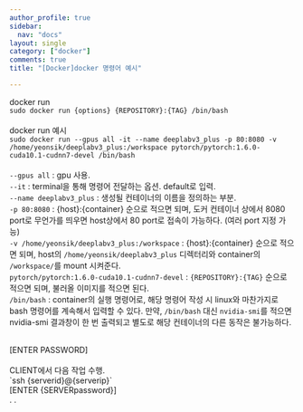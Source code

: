 ```yaml
---
author_profile: true
sidebar:
  nav: "docs"
layout: single
category: ["docker"]
comments: true
title: "[Docker]docker 명령어 예시"

---
```


docker run<br>
`sudo docker run {options} {REPOSITORY}:{TAG} /bin/bash`<br>
<br>
docker run 예시<br>
`sudo docker run --gpus all -it --name deeplabv3_plus -p 80:8080 -v /home/yeonsik/deeplabv3_plus:/workspace pytorch/pytorch:1.6.0-cuda10.1-cudnn7-devel /bin/bash`<br>
<br>
`--gpus all` : gpu 사용.<br>
`--it` : terminal을 통해 명령어 전달하는 옵션. default로 입력.<br>
`--name deeplabv3_plus` : 생성될 컨테이너의 이름을 정의하는 부분.<br>
`-p 80:8080` : {host}:{container} 순으로 적으면 되며, 도커 컨테이너 상에서 8080 port로 무언가를 띄우면 host상에서 80 port로 접속이 가능하다. (여러 port 지정 가능)<br>
`-v /home/yeonsik/deeplabv3_plus:/workspace` : {host}:{container} 순으로 적으면 되며, host의 `/home/yeonsik/deeplabv3_plus` 디렉터리와 container의 `/workspace/`를 mount 시켜준다.<br>
`pytorch/pytorch:1.6.0-cuda10.1-cudnn7-devel` : `{REPOSITORY}:{TAG}` 순으로 적으면 되며, 불러올 이미지를 적으면 된다.<br>
`/bin/bash` : container의 실행 명령어로, 해당 명령어 작성 시 linux와 마찬가지로 bash 명령어를 계속해서 입력할 수 있다.
만약, `/bin/bash` 대신 `nvidia-smi`를 적으면 nvidia-smi 결과창이 한 번 출력되고 별도로 해당 컨테이너의 다른 동작은 불가능하다.<br>

<br>
[ENTER PASSWORD]<br>
<br>
CLIENT에서 다음 작업 수행.<br>
`ssh {serverid}@{serverip}`<br>
[ENTER {SERVERpassword}]<br>
.
.
